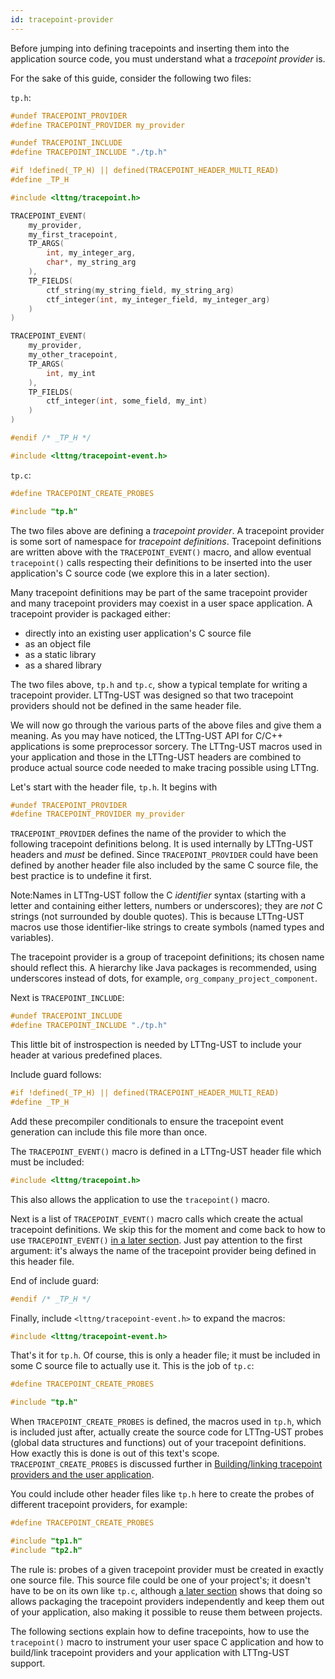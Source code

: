 ```yaml
---
id: tracepoint-provider
---
```


Before jumping into defining tracepoints and inserting
them into the application source code, you must understand what a
_tracepoint provider_ is.

For the sake of this guide, consider the following two files:

`tp.h`:

~~~ c
#undef TRACEPOINT_PROVIDER
#define TRACEPOINT_PROVIDER my_provider

#undef TRACEPOINT_INCLUDE
#define TRACEPOINT_INCLUDE "./tp.h"

#if !defined(_TP_H) || defined(TRACEPOINT_HEADER_MULTI_READ)
#define _TP_H

#include <lttng/tracepoint.h>

TRACEPOINT_EVENT(
    my_provider,
    my_first_tracepoint,
    TP_ARGS(
        int, my_integer_arg,
        char*, my_string_arg
    ),
    TP_FIELDS(
        ctf_string(my_string_field, my_string_arg)
        ctf_integer(int, my_integer_field, my_integer_arg)
    )
)

TRACEPOINT_EVENT(
    my_provider,
    my_other_tracepoint,
    TP_ARGS(
        int, my_int
    ),
    TP_FIELDS(
        ctf_integer(int, some_field, my_int)
    )
)

#endif /* _TP_H */

#include <lttng/tracepoint-event.h>
~~~

`tp.c`:

~~~ c
#define TRACEPOINT_CREATE_PROBES

#include "tp.h"
~~~

The two files above are defining a _tracepoint provider_. A tracepoint
provider is some sort of namespace for _tracepoint definitions_. Tracepoint
definitions are written above with the `TRACEPOINT_EVENT()` macro, and allow
eventual `tracepoint()` calls respecting their definitions to be inserted
into the user application's C source code (we explore this in a
later section).

Many tracepoint definitions may be part of the same tracepoint provider
and many tracepoint providers may coexist in a user space application. A
tracepoint provider is packaged either:

  * directly into an existing user application's C source file
  * as an object file
  * as a static library
  * as a shared library

The two files above, `tp.h` and `tp.c`, show a typical template for
writing a tracepoint provider. LTTng-UST was designed so that two
tracepoint providers should not be defined in the same header file.

We will now go through the various parts of the above files and
give them a meaning. As you may have noticed, the LTTng-UST API for
C/C++ applications is some preprocessor sorcery. The LTTng-UST macros
used in your application and those in the LTTng-UST headers are
combined to produce actual source code needed to make tracing possible
using LTTng.

Let's start with the header file, `tp.h`. It begins with

~~~ c
#undef TRACEPOINT_PROVIDER
#define TRACEPOINT_PROVIDER my_provider
~~~

`TRACEPOINT_PROVIDER` defines the name of the provider to which the
following tracepoint definitions belong. It is used internally by
LTTng-UST headers and _must_ be defined. Since `TRACEPOINT_PROVIDER`
could have been defined by another header file also included by the same
C source file, the best practice is to undefine it first.

<div class="tip">
<p><span class="t">Note:</span>Names in LTTng-UST follow the C
<em>identifier</em> syntax (starting with a letter and containing either
letters, numbers or underscores); they are <em>not</em> C strings
(not surrounded by double quotes). This is because LTTng-UST macros
use those identifier-like strings to create symbols (named types and
variables).</p>
</div>

The tracepoint provider is a group of tracepoint definitions; its chosen
name should reflect this. A hierarchy like Java packages is recommended,
using underscores instead of dots, for example,
`org_company_project_component`.

Next is `TRACEPOINT_INCLUDE`:

~~~ c
#undef TRACEPOINT_INCLUDE
#define TRACEPOINT_INCLUDE "./tp.h"
~~~

This little bit of instrospection is needed by LTTng-UST to include
your header at various predefined places.

Include guard follows:

~~~ c
#if !defined(_TP_H) || defined(TRACEPOINT_HEADER_MULTI_READ)
#define _TP_H
~~~

Add these precompiler conditionals to ensure the tracepoint event
generation can include this file more than once.

The `TRACEPOINT_EVENT()` macro is defined in a LTTng-UST header file which
must be included:

~~~ c
#include <lttng/tracepoint.h>
~~~

This also allows the application to use the `tracepoint()` macro.

Next is a list of `TRACEPOINT_EVENT()` macro calls which create the
actual tracepoint definitions. We skip this for the moment and
come back to how to use `TRACEPOINT_EVENT()`
[in a later section](#doc-defining-tracepoints). Just pay attention to
the first argument: it's always the name of the tracepoint provider
being defined in this header file.

End of include guard:

~~~ c
#endif /* _TP_H */
~~~

Finally, include `<lttng/tracepoint-event.h>` to expand the macros:

~~~ c
#include <lttng/tracepoint-event.h>
~~~

That's it for `tp.h`. Of course, this is only a header file; it must be
included in some C source file to actually use it. This is the job of
`tp.c`:

~~~ c
#define TRACEPOINT_CREATE_PROBES

#include "tp.h"
~~~

When `TRACEPOINT_CREATE_PROBES` is defined, the macros used in `tp.h`,
which is included just after, actually create the source code for
LTTng-UST probes (global data structures and functions) out of your
tracepoint definitions. How exactly this is done is out of this text's scope.
`TRACEPOINT_CREATE_PROBES` is discussed further
in [Building/linking tracepoint providers and the user application](#doc-building-tracepoint-providers-and-user-application).

You could include other header files like `tp.h` here to create the probes
of different tracepoint providers, for example:

~~~ c
#define TRACEPOINT_CREATE_PROBES

#include "tp1.h"
#include "tp2.h"
~~~

The rule is: probes of a given tracepoint provider
must be created in exactly one source file. This source file could be one
of your project's; it doesn't have to be on its own like `tp.c`, although
[a later section](#doc-building-tracepoint-providers-and-user-application)
shows that doing so allows packaging the tracepoint providers
independently and keep them out of your application, also making it
possible to reuse them between projects.

The following sections explain how to define tracepoints, how to use the
`tracepoint()` macro to instrument your user space C application and how
to build/link tracepoint providers and your application with LTTng-UST
support.
